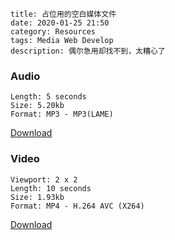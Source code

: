 ```
title: 占位用的空白媒体文件
date: 2020-01-25 21:50
category: Resources
tags: Media Web Develop
description: 偶尔急用却找不到，太糟心了
```

### Audio

```
Length: 5 seconds
Size: 5.20kb
Format: MP3 - MP3(LAME)
```

<a download="blank.mp3" href="/res/20200125-2150-001.mp3">Download</a>

### Video

```
Viewport: 2 x 2
Length: 10 seconds
Size: 1.93kb
Format: MP4 - H.264 AVC (X264)
```

<a download="blank.mp4" href="/res/20200125-2150-002.mp4">Download</a>
